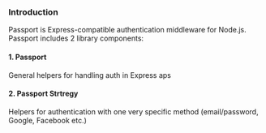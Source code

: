 ### Introduction
Passport is Express-compatible authentication middleware for Node.js. Passport includes 2 library components:
#### 1. Passport 
General helpers for handling auth in Express aps

#### 2. Passport Strtregy
Helpers for authentication with one very specific method (email/password, Google, Facebook etc.)
